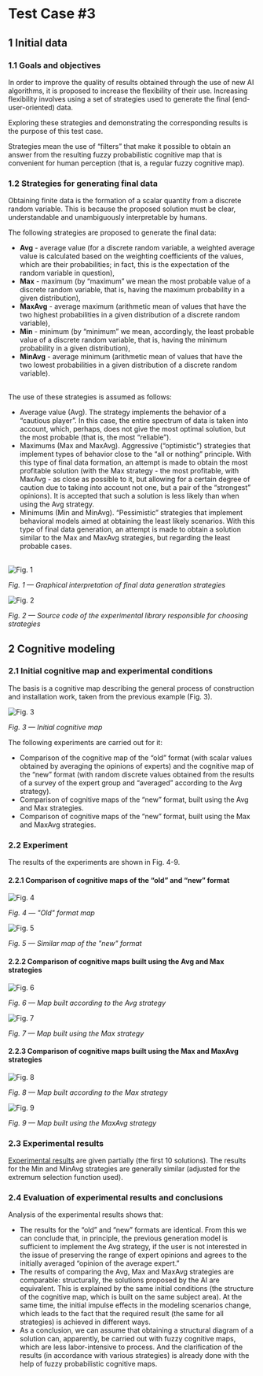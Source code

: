 # Test Case #3

## 1 Initial data

### 1.1 Goals and objectives

In order to improve the quality of results obtained through the use of new AI algorithms, it is proposed to increase the flexibility of their use. Increasing flexibility involves using a set of strategies used to generate the final (end-user-oriented) data.

Exploring these strategies and demonstrating the corresponding results is the purpose of this test case.

Strategies mean the use of “filters” that make it possible to obtain an answer from the resulting fuzzy probabilistic cognitive map that is convenient for human perception (that is, a regular fuzzy cognitive map).

### 1.2 Strategies for generating final data

Obtaining finite data is the formation of a scalar quantity from a discrete random variable. This is because the proposed solution must be clear, understandable and unambiguously interpretable by humans.

The following strategies are proposed to generate the final data:
+ **Avg** - average value (for a discrete random variable, a weighted average value is calculated based on the weighting coefficients of the values, which are their probabilities; in fact, this is the expectation of the random variable in question),
+ **Max** - maximum (by “maximum” we mean the most probable value of a discrete random variable, that is, having the maximum probability in a given distribution),
+ **MaxAvg** - average maximum (arithmetic mean of values that have the two highest probabilities in a given distribution of a discrete random variable),
+ **Min** - minimum (by “minimum” we mean, accordingly, the least probable value of a discrete random variable, that is, having the minimum probability in a given distribution),
+ **MinAvg** - average minimum (arithmetic mean of values that have the two lowest probabilities in a given distribution of a discrete random variable).<br><br>

The use of these strategies is assumed as follows:
+ Average value (Avg). The strategy implements the behavior of a “cautious player”. In this case, the entire spectrum of data is taken into account, which, perhaps, does not give the most optimal solution, but the most probable (that is, the most “reliable”).
+ Maximums (Max and MaxAvg). Aggressive (“optimistic”) strategies that implement types of behavior close to the “all or nothing” principle. With this type of final data formation, an attempt is made to obtain the most profitable solution (with the Max strategy - the most profitable, with MaxAvg - as close as possible to it, but allowing for a certain degree of caution due to taking into account not one, but a pair of the “strongest” opinions). It is accepted that such a solution is less likely than when using the Avg strategy.
+ Minimums (Min and MinAvg). “Pessimistic” strategies that implement behavioral models aimed at obtaining the least likely scenarios. With this type of final data generation, an attempt is made to obtain a solution similar to the Max and MaxAvg strategies, but regarding the least probable cases.<br><br>

![Fig. 1](yPic1.png)

_Fig. 1 — Graphical interpretation of final data generation strategies_

![Fig. 2](yPic2.png)

_Fig. 2 — Source code of the experimental library responsible for choosing strategies_

## 2 Cognitive modeling

### 2.1 Initial cognitive map and experimental conditions

The basis is a cognitive map describing the general process of construction and installation work, taken from the previous example (Fig. 3).

![Fig. 3](yPic3.png)

_Fig. 3 — Initial cognitive map_

The following experiments are carried out for it:
+ Comparison of the cognitive map of the “old” format (with scalar values obtained by averaging the opinions of experts) and the cognitive map of the “new” format (with random discrete values obtained from the results of a survey of the expert group and “averaged” according to the Avg strategy).
+ Comparison of cognitive maps of the “new” format, built using the Avg and Max strategies.
+ Comparison of cognitive maps of the “new” format, built using the Max and MaxAvg strategies.


### 2.2 Experiment

The results of the experiments are shown in Fig. 4-9.

#### 2.2.1 Comparison of cognitive maps of the “old” and “new” format

![Fig. 4](yPic4.png)

_Fig. 4 — "Old" format map_

![Fig. 5](yPic5.png)

_Fig. 5 — Similar map of the "new" format_

#### 2.2.2 Comparison of cognitive maps built using the Avg and Max strategies

![Fig. 6](yPic6.png)

_Fig. 6 — Map built according to the Avg strategy_

![Fig. 7](yPic7.png)

_Fig. 7 — Map built using the Max strategy_

#### 2.2.3 Comparison of cognitive maps built using the Max and MaxAvg strategies

![Fig. 8](yPic8.png)

_Fig. 8 — Map built according to the Max strategy_

![Fig. 9](yPic9.png)

_Fig. 9 — Map built using the MaxAvg strategy_

### 2.3 Experimental results

[Experimental results](Example3-Results.zip) are given partially (the first 10 solutions). The results for the Min and MinAvg strategies are generally similar (adjusted for the extremum selection function used).

### 2.4 Evaluation of experimental results and conclusions

Analysis of the experimental results shows that:
+ The results for the “old” and “new” formats are identical. From this we can conclude that, in principle, the previous generation model is sufficient to implement the Avg strategy, if the user is not interested in the issue of preserving the range of expert opinions and agrees to the initially averaged “opinion of the average expert.”
+ The results of comparing the Avg, Max and MaxAvg strategies are comparable: structurally, the solutions proposed by the AI are equivalent. This is explained by the same initial conditions (the structure of the cognitive map, which is built on the same subject area). At the same time, the initial impulse effects in the modeling scenarios change, which leads to the fact that the required result (the same for all strategies) is achieved in different ways.
+ As a conclusion, we can assume that obtaining a structural diagram of a solution can, apparently, be carried out with fuzzy cognitive maps, which are less labor-intensive to process. And the clarification of the results (in accordance with various strategies) is already done with the help of fuzzy probabilistic cognitive maps.